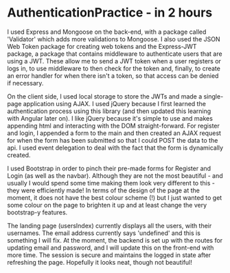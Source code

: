 # AuthenticationPractice - in 2 hours

I used Express and Mongoose on the back-end, with a package called 'Validator' which adds more validations to Mongoose.
I also used the JSON Web Token package for creating web tokens and the Express-JWT package, a package that contains middleware to authenticate users that are using a JWT. These allow me to send a JWT token when a user registers or logs in, to use middleware to then check for the token and, finally, to create an error handler for when there isn't a token, so that access can be denied if necessary.

On the client side, I used local storage to store the JWTs and made a single-page application using AJAX. I used jQuery because I first learned the authentication process using this library (and then updated this learning with Angular later on). I like jQuery because it's simple to use and makes appending html and interacting with the DOM straight-forward. For register and login, I appended a form to the main and then created an AJAX request for when the form has been submitted so that I could POST the data to the api. I used event delegation to deal with the fact that the form is dynamically created.

I used Bootstrap in order to pinch their pre-made forms for Register and Login (as well as the navbar). Although they are not the most beautiful - and usually I would spend some time making them look very different to this - they were efficiently made! In terms of the design of the page at the moment, it does not have the best colour scheme (!) but I just wanted to get some colour on the page to brighten it up and at least change the very bootstrap-y features.

The landing page (usersIndex) currently displays all the users, with their usernames. The email address currently says 'undefined' and this is something I will fix. At the moment, the backend is set up with the routes for updating email and password, and I will update this on the front-end with more time. The session is secure and maintains the logged in state after refreshing the page. Hopefully it looks neat, though not beautiful! 
